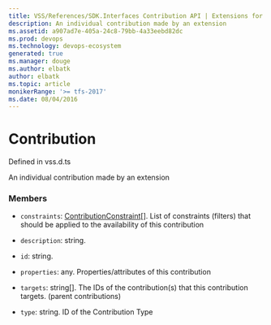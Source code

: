```yaml
---
title: VSS/References/SDK.Interfaces Contribution API | Extensions for Visual Studio Team Services
description: An individual contribution made by an extension
ms.assetid: a907ad7e-405a-24c8-79bb-4a33eebd82dc
ms.prod: devops
ms.technology: devops-ecosystem
generated: true
ms.manager: douge
ms.author: elbatk
author: elbatk
ms.topic: article
monikerRange: '>= tfs-2017'
ms.date: 08/04/2016
---
```


# Contribution

Defined in vss.d.ts


An individual contribution made by an extension 

### Members

* `constraints`: [ContributionConstraint](../../../VSS/References/SDK_Interfaces/ContributionConstraint.md)[]. List of constraints (filters) that should be applied to the availability of this contribution

* `description`: string. 

* `id`: string. 

* `properties`: any. Properties/attributes of this contribution

* `targets`: string[]. The IDs of the contribution(s) that this contribution targets. (parent contributions)

* `type`: string. ID of the Contribution Type

